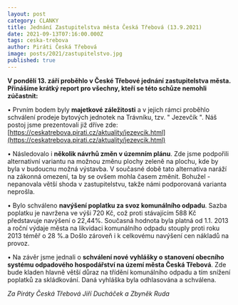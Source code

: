 ```yaml
---
layout: post
category: CLANKY
title: Jednání Zastupitelstva města Česká Třebová (13.9.2021)
date: 2021-09-13T07:16:00.000Z
tags: ceska-trebova
author: Piráti Česká Třebová
image: posts/2021/zastupitelstvo.jpg
published: true
---
```

****V pondělí 13. září proběhlo v České Třebové jednání zastupitelstva města.** Přinášíme krátký report pro všechny, kteří se této schůze nemohli zúčastnit:**

•  Prvním bodem byly **majetkové záležitosti** a v jejich rámci proběhlo schválení prodeje bytových jednotek na Trávníku, tzv. " Jezevčík ". Náš postoj jsme prezentovali již dříve zde:  [https://ceskatrebova.pirati.cz/aktuality/jezevcik.html](https://ceskatrebova.pirati.cz/aktuality/jezevcik.html)

•  Následovalo i **několik návrhů změn v územním plánu**. Zde jsme podpořili alternativní variantu na možnou změnu plochy zeleně na plochu, kde by byla v budoucnu možná výstavba. V současné době tato alternativa naráží na zákonná omezení, ta by se ovšem mohla časem změnit. Bohužel - nepanovala větší shoda v zastupitelstvu, takže námi podporovaná varianta neprošla.

•  Bylo schváleno **navýšení poplatku za svoz komunálního odpadu**. Sazba poplatku je navržena ve výši 720 Kč, což proti stávajícím 588 Kč představuje navýšení o 22,44%. Současná hodnota byla platná od 1.1. 2013 a roční výdaje města na likvidaci komunálního odpadu stouply proti roku 2013 téměř o 28 %.a Došlo zároveň i k celkovému navýšení cen nákladů na provoz.

•  Na závěr jsme jednali o **schválení nové vyhlášky o stanovení obecního systému odpadového hospodářství na území města Česká Třebová**. Zde bude kladen hlavně větší důraz na třídění komunálního odpadu a tím snížení poplatků za skládkování. Daná vyhláška byla odhlasována a schválena.

*Za Piráty Česká Třebová Jiří Ducháček a Zbyněk Ruda*
